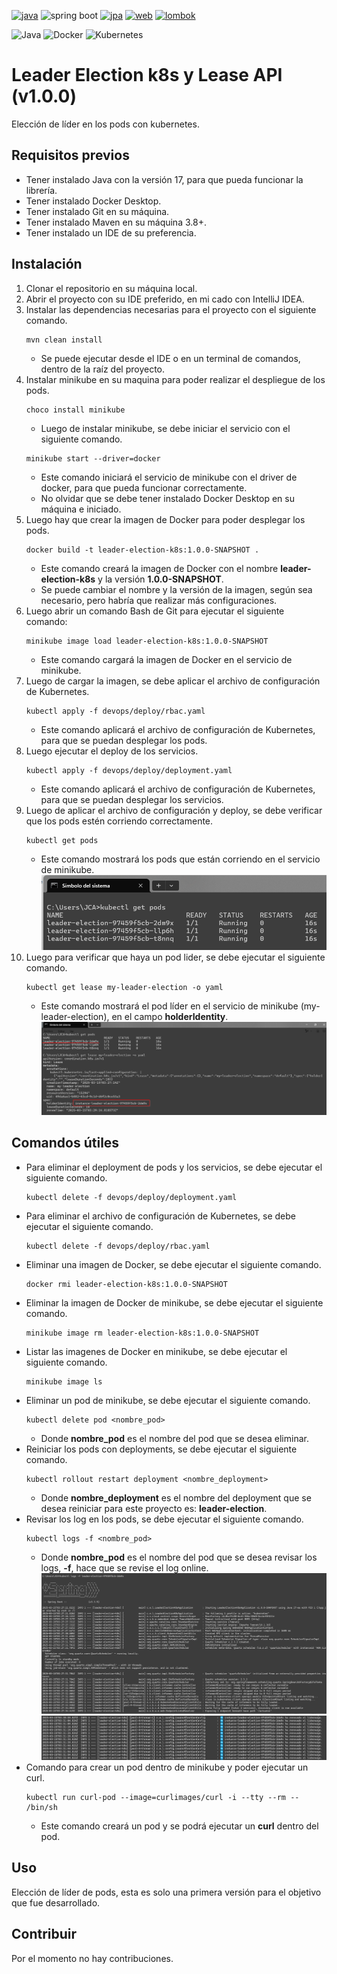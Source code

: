 [![java](https://img.shields.io/badge/Java-v17.0.13-blue)](https://adoptium.net/es/temurin/releases/?os=windows&arch=any&package=jdk&version=17)
![spring boot](https://img.shields.io/badge/SpringBoot-v3.3.9-blue?logo=springboot)
[![jpa](https://img.shields.io/badge/Spring_Data_JPA-v3.3.9-blue)](https://mvnrepository.com/artifact/org.springframework.boot/spring-boot-starter-data-jpa/3.2.5)
[![web](https://img.shields.io/badge/Spring_Boot_Web-v3.3.9-blue)](https://mvnrepository.com/artifact/org.springframework.boot/spring-boot-starter-web/3.2.5)
[![lombok](https://img.shields.io/badge/Lombok-v1.18.36-blue)](https://mvnrepository.com/artifact/org.projectlombok/lombok/1.18.32)

![Java](https://img.shields.io/badge/java-%23ED8B00.svg?style=for-the-badge&logo=openjdk&logoColor=white)
![Docker](https://img.shields.io/badge/docker-%230db7ed.svg?style=for-the-badge&logo=docker&logoColor=white)
![Kubernetes](https://img.shields.io/badge/kubernetes-%23326ce5.svg?style=for-the-badge&logo=kubernetes&logoColor=white)

# Leader Election k8s y Lease API (v1.0.0)

Elección de líder en los pods con kubernetes.

## Requisitos previos

* Tener instalado Java con la versión 17, para que pueda funcionar la librería.
* Tener instalado Docker Desktop.
* Tener instalado Git en su máquina.
* Tener instalado Maven en su máquina 3.8+.
* Tener instalado un IDE de su preferencia.

## Instalación

1. Clonar el repositorio en su máquina local.
2. Abrir el proyecto con su IDE preferido, en mi cado con IntelliJ IDEA.
3. Instalar las dependencias necesarias para el proyecto con el siguiente comando.
    ```
    mvn clean install
    ```
    * Se puede ejecutar desde el IDE o en un terminal de comandos, dentro de la raíz del proyecto.
4. Instalar minikube en su maquina para poder realizar el despliegue de los pods.
    ```
    choco install minikube
    ```
    * Luego de instalar minikube, se debe iniciar el servicio con el siguiente comando.
    ```
    minikube start --driver=docker
    ```
    * Este comando iniciará el servicio de minikube con el driver de docker, para que pueda funcionar correctamente.
    * No olvidar que se debe tener instalado Docker Desktop en su máquina e iniciado.
5. Luego hay que crear la imagen de Docker para poder desplegar los pods.
    ```
    docker build -t leader-election-k8s:1.0.0-SNAPSHOT .
    ```
    * Este comando creará la imagen de Docker con el nombre **leader-election-k8s** y la versión **1.0.0-SNAPSHOT**.
    * Se puede cambiar el nombre y la versión de la imagen, según sea necesario, pero habría que realizar más configuraciones.
6. Luego abrir un comando Bash de Git para ejecutar el siguiente comando:
    ```
    minikube image load leader-election-k8s:1.0.0-SNAPSHOT
    ```
    * Este comando cargará la imagen de Docker en el servicio de minikube.
7. Luego de cargar la imagen, se debe aplicar el archivo de configuración de Kubernetes.
    ```
    kubectl apply -f devops/deploy/rbac.yaml
    ```
    * Este comando aplicará el archivo de configuración de Kubernetes, para que se puedan desplegar los pods.
8. Luego ejecutar el deploy de los servicios.
    ```
    kubectl apply -f devops/deploy/deployment.yaml
    ```
    * Este comando aplicará el archivo de configuración de Kubernetes, para que se puedan desplegar los servicios.
9. Luego de aplicar el archivo de configuración y deploy, se debe verificar que los pods estén corriendo correctamente.
    ```
    kubectl get pods
    ```
    * Este comando mostrará los pods que están corriendo en el servicio de minikube.
   ![img.png](img/img.png)
10. Luego para verificar que haya un pod lider, se debe ejecutar el siguiente comando.
    ```
    kubectl get lease my-leader-election -o yaml
    ```
    * Este comando mostrará el pod líder en el servicio de minikube (my-leader-election), en el campo **holderIdentity**.
    ![img.png](img/img2.png)
## Comandos útiles

* Para eliminar el deployment de pods y los servicios, se debe ejecutar el siguiente comando.
    ```
    kubectl delete -f devops/deploy/deployment.yaml
    ```
* Para eliminar el archivo de configuración de Kubernetes, se debe ejecutar el siguiente comando.
    ```
    kubectl delete -f devops/deploy/rbac.yaml
    ```
* Eliminar una imagen de Docker, se debe ejecutar el siguiente comando.
    ```
    docker rmi leader-election-k8s:1.0.0-SNAPSHOT
    ```
* Eliminar la imagen de Docker de minikube, se debe ejecutar el siguiente comando.
    ```
    minikube image rm leader-election-k8s:1.0.0-SNAPSHOT
    ```
* Listar las imagenes de Docker en minikube, se debe ejecutar el siguiente comando.
    ```
    minikube image ls
    ```
* Eliminar un pod de minikube, se debe ejecutar el siguiente comando.
    ```
    kubectl delete pod <nombre_pod>
    ```
   * Donde **nombre_pod** es el nombre del pod que se desea eliminar.
* Reiniciar los pods con deployments, se debe ejecutar el siguiente comando.
    ```
    kubectl rollout restart deployment <nombre_deployment>
    ```
   * Donde **nombre_deployment** es el nombre del deployment que se desea reiniciar para este proyecto es: **leader-election**.
* Revisar los log en los pods, se debe ejecutar el siguiente comando.
    ```
    kubectl logs -f <nombre_pod>
    ```
   * Donde **nombre_pod** es el nombre del pod que se desea revisar los logs, **-f**, hace que se revise el log online.
   ![img.png](img/img3.png)
   ![img.png](img/img4.png)
* Comando para crear un pod dentro de minikube y poder ejecutar un curl.
    ```
    kubectl run curl-pod --image=curlimages/curl -i --tty --rm -- /bin/sh
    ```
   * Este comando creará un pod y se podrá ejecutar un **curl** dentro del pod.

## Uso

Elección de líder de pods, esta es solo una primera versión para el objetivo que fue desarrollado.

## Contribuir

Por el momento no hay contribuciones.
